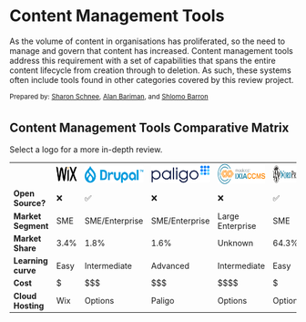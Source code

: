 # Content Management Tools
As the volume of content in organisations has proliferated, so the need to manage and govern that content has increased. Content management tools address this requirement with a set of capabilities that spans the entire content lifecycle from creation through to deletion. As such, these systems often include tools found in other categories covered by this review project.   

<sup>Prepared by:
<a href="https://www.linkedin.com/in/sharon-schnee/">Sharon Schnee</a>, <a href="https://www.linkedin.com/in/alan-b-bari/">Alan Bariman</a>, and <a href="https://www.linkedin.com/in/sol-barron-36a07a1/">Shlomo Barron</a> 


## Content Management Tools Comparative Matrix

Select a logo for a more in-depth review.

<table>
  <th>
    <td><a href="Wix.md"><img src='Wixlogo.png' height='25' width='70'></a></td> 
    <td><a href="Drupal.md"><img src='drupal.png' height='30'></a></td> 
    <td><a href="Paligo.md"><img src='paligo-logo-1.png' height='30'></a></td> 
    <td><a href="MadCap.md"><img src='ixia-logo.png' height='35'></a></td> 
    <td><a href="WordPress.md"><img src='WordPress-cropped-logo.png' height='30'></a></td> 
    <td><a href="Heretto.md"><img src='Heretto-2.png' height='20'></a></td> 
  </th>
  <tr>
    <td><b>Open Source?</b></td>
    <td>&#10060</td>
    <td>&#9989</td>
    <td>&#10060</td>
    <td>&#10060</td>
    <td>&#9989</td>
    <td>&#10060</td>
  </tr>
  <tr>
    <td><b>Market Segment</b></td>
    <td>SME</td>
    <td>SME/Enterprise</td>
    <td>SME/Enterprise</td>
    <td>Large Enterprise</td>
    <td>SME</td>
    <td>SME/Enterprise</td>
  </tr> 
 <tr>
    <td><b>Market Share</b></td>
    <td>3.4%</td>
    <td>1.8%</td>
    <td>1.6%</td>
    <td>Unknown</td>
    <td>64.3%</td>
    <td>Unknown</td>
  </tr> 
  <tr>
    <td><b>Learning curve</b></td>
    <td>Easy</td>
    <td>Intermediate</td>
    <td>Advanced</td>
    <td>Intermediate</td>
    <td>Easy</td>
    <td>Easy</td>
  </tr> 
  <tr>
    <td><b>Cost</b></td>
    <td>$</td>
    <td>$$$</td>
    <td>$$$</td>
    <td>$$$$</td>
    <td>$</td>
    <td>$$$</td>
  </tr>
  <tr>
    <td><b>Cloud Hosting</b></td>
    <td>Wix</td>
    <td>Options</td>
    <td>Paligo </td>
    <td>Options</td>
    <td>Options</td>
    <td>Options</td>
  </tr> 

</table>
